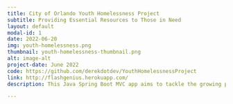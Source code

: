 ```yaml
---
title: City of Orlando Youth Homelessness Project
subtitle: Providing Essential Resources to Those in Need
layout: default
modal-id: 1
date: 2022-06-20
img: youth-homelessness.png
thumbnail: youth-homelessness-thumbnail.png
alt: image-alt
project-date: June 2022
code: https://github.com/derekdotdev/YouthHomelessnessProject
link: http://flashgenius.herokuapp.com/
description: This Java Spring Boot MVC app aims to tackle the growing problem of youth homelessness and food insecurity in the greater Orlando area. It uses a survey to gather important (and anonymous) data about students and allows city employees to generate reports based on this data. After completing the survey, a customized list of resources is generated and presented to the student based on their responses. Resources can range from soup kitchens to homeless shelters, are rated based on the severity of need, and are uploaded and maintained by city employees within the same web portal as previously mentioned. This project presented a number of challenges, including anonymous data collection and manipulation as well as website and database security; but, the lessons learned were priceless. 

---
```

